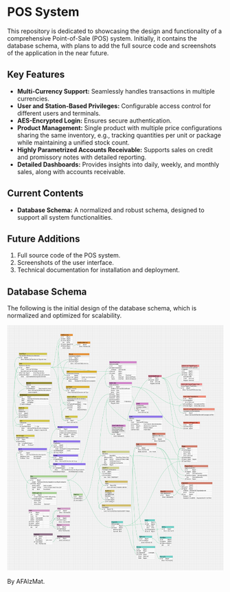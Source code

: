 # POS System

This repository is dedicated to showcasing the design and functionality of a comprehensive Point-of-Sale (POS) system. Initially, it contains the database schema, with plans to add the full source code and screenshots of the application in the near future.

## Key Features

- **Multi-Currency Support:** Seamlessly handles transactions in multiple currencies.
- **User and Station-Based Privileges:** Configurable access control for different users and terminals.
- **AES-Encrypted Login:** Ensures secure authentication.
- **Product Management:** Single product with multiple price configurations sharing the same inventory, e.g., tracking quantities per unit or package while maintaining a unified stock count.
- **Highly Parametrized Accounts Receivable:** Supports sales on credit and promissory notes with detailed reporting.
- **Detailed Dashboards:** Provides insights into daily, weekly, and monthly sales, along with accounts receivable.

## Current Contents

- **Database Schema:** A normalized and robust schema, designed to support all system functionalities.

## Future Additions

1. Full source code of the POS system.
2. Screenshots of the user interface.
3. Technical documentation for installation and deployment.

## Database Schema

The following is the initial design of the database schema, which is normalized and optimized for scalability.

![schema](/Schema/POSNegDB_.png)

By AFAlzMat.
